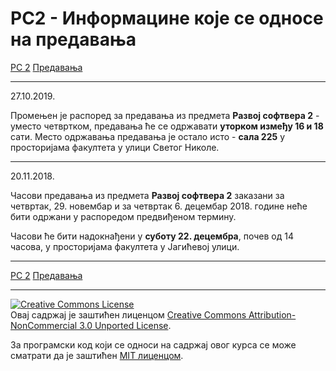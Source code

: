 # РС2 - Информацине које се односе на предавања

[РС 2](../../README.md) [Предавања](../README.md)

---

27.10.2019.

Промењен је распоред за предавања из предмета **Развој софтвера 2** - уместо четвртком, предавања ће се одржавати **уторком између 16 и 18** сати. Место одржавања предавања је остало исто - **сала 225** у просторијама факултета у улици Светог Николе.

---

20.11.2018.

Часови предавања из предмета **Развој софтвера 2** заказани за четвртак, 29. новембар и за четвртак 6. децембар 2018. године неће бити одржани у распоредом предвиђеном термину.

Часови ће бити надокнађени у **суботу 22. децембра**, почев од 14 часова, у просторијама факултета у Јагићевој улици.

---


[РС 2](../../README.md) [Предавања](../README.md)

---

<a rel="license" href="http://creativecommons.org/licenses/by-nc/3.0/"><img alt="Creative Commons License" style="border-width:0" src="https://i.creativecommons.org/l/by-nc/3.0/88x31.png" /></a><br />Овај садржај је заштићен лиценцом <a rel="license" href="http://creativecommons.org/licenses/by-nc/3.0/">Creative Commons Attribution-NonCommercial 3.0 Unported License</a>.

За програмски код који се односи на садржај овог курса се може сматрати да је заштићен [MIT лиценцом](/LICENSE).